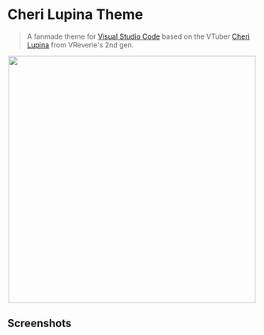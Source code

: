 # Cheri Lupina Theme

> A fanmade theme for [Visual Studio Code](https://code.visualstudio.com) based on the VTuber [Cheri Lupina](https://www.youtube.com/@CheriLupina) from VReverie's 2nd gen.

<img style="display: block; margin-left: auto; margin-right: auto;" width="500px" src="https://github.com/gabrielgoncalveso/cheri-lupina-theme/assets/79107436/08255842-1384-4c88-8252-71eb496e6c03" />

## Screenshots
<!---
TODO: Add screenshots
--->
